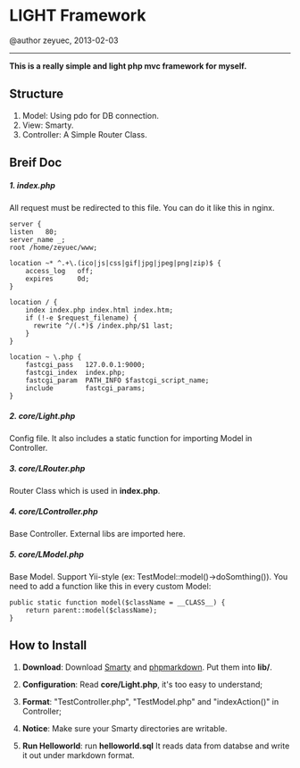 # LIGHT Framework
@author zeyuec, 2013-02-03
* * * 

**This is a really simple and light php mvc framework for myself.**

## Structure
1. Model: Using pdo for DB connection.
2. View: Smarty.
2. Controller: A Simple Router Class.

## Breif Doc
##### 1. index.php
  All request must be redirected to this file. You can do it like this in nginx.
 
    server {
    listen   80; 
    server_name _;
    root /home/zeyuec/www;
    
    location ~* ^.+\.(ico|js|css|gif|jpg|jpeg|png|zip)$ {
        access_log   off;
        expires      0d;
    }

    location / {
        index index.php index.html index.htm;
        if (!-e $request_filename) {
          rewrite ^/(.*)$ /index.php/$1 last;
        }
    }
    
    location ~ \.php {
        fastcgi_pass   127.0.0.1:9000;  
        fastcgi_index  index.php;
        fastcgi_param  PATH_INFO $fastcgi_script_name;
        include        fastcgi_params;
    } 

##### 2. core/Light.php
Config file. It also includes a static function for importing Model in Controller.

##### 3. core/LRouter.php
Router Class which is used in **index.php**.

##### 4. core/LController.php
Base Controller. External libs are imported here.

##### 5. core/LModel.php
Base Model. Support Yii-style (ex: TestModel::model()->doSomthing()). You need to add a  function like this in every custom Model:

    public static function model($className = __CLASS__) {
        return parent::model($className);
    }

## How to Install
1. **Download**: Download [Smarty](http://www.smarty.net/) and [phpmarkdown](http://michelf.ca/projects/php-markdown/). Put them into **lib/**.

2. **Configuration**: Read **core/Light.php**, it's too easy to understand;

3. **Format**: "TestController.php", "TestModel.php" and "indexAction()" in Controller;

4. **Notice**: Make sure your Smarty directories are writable.

5. **Run Helloworld**: run **helloworld.sql**  It reads data from databse and write it out under markdown format.


